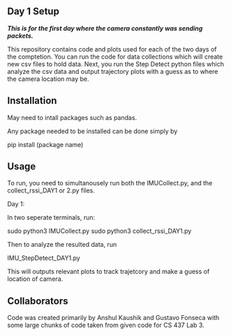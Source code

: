 ## Day 1 Setup

***This is for the first day where the camera constantly was sending packets.***

This repository contains code and plots used for each of the two days of the comptetion. You can run the code for data collections which will create new csv files to hold data. Next, you run the Step Detect python files which analyze the csv data and output trajectory plots with a guess as to where the camera location may be.


## Installation
May need to intall packages such as pandas.

Any package needed to be installed can be done simply by

pip install (package name)

## Usage
To run, you need to simultanousely run both the IMUCollect.py, and the collect_rssi_DAY1 or 2.py files.

Day 1:

In two seperate terminals, run:

sudo python3 IMUCollect.py
sudo python3 collect_rssi_DAY1.py

Then to analyze the resulted data, run 

IMU_StepDetect_DAY1.py

This will outputs relevant plots to track trajetcory and make a guess of location of camera.


## Collaborators

Code was created primarily by Anshul Kaushik and Gustavo Fonseca with some large chunks of code taken from given code for CS 437 Lab 3.